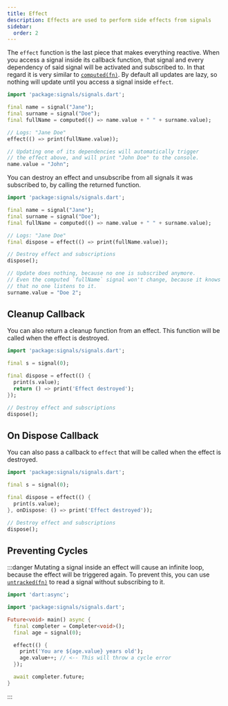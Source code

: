 ```yaml
---
title: Effect
description: Effects are used to perform side effects from signals
sidebar:
  order: 2
---
```


The `effect` function is the last piece that makes everything reactive. When you access a signal inside its callback function, that signal and every dependency of said signal will be activated and subscribed to. In that regard it is very similar to [`computed(fn)`](/core/computed). By default all updates are lazy, so nothing will update until you access a signal inside `effect`.

```dart
import 'package:signals/signals.dart';

final name = signal("Jane");
final surname = signal("Doe");
final fullName = computed(() => name.value + " " + surname.value);

// Logs: "Jane Doe"
effect(() => print(fullName.value));

// Updating one of its dependencies will automatically trigger
// the effect above, and will print "John Doe" to the console.
name.value = "John";
```

You can destroy an effect and unsubscribe from all signals it was subscribed to, by calling the returned function.

```dart
import 'package:signals/signals.dart';

final name = signal("Jane");
final surname = signal("Doe");
final fullName = computed(() => name.value + " " + surname.value);

// Logs: "Jane Doe"
final dispose = effect(() => print(fullName.value));

// Destroy effect and subscriptions
dispose();

// Update does nothing, because no one is subscribed anymore.
// Even the computed `fullName` signal won't change, because it knows
// that no one listens to it.
surname.value = "Doe 2";
```

## Cleanup Callback

You can also return a cleanup function from an effect. This function will be called when the effect is destroyed.

```dart
import 'package:signals/signals.dart';

final s = signal(0);

final dispose = effect(() {
  print(s.value);
  return () => print('Effect destroyed');
});

// Destroy effect and subscriptions
dispose();
```

## On Dispose Callback

You can also pass a callback to `effect` that will be called when the effect is destroyed.

```dart
import 'package:signals/signals.dart';

final s = signal(0);

final dispose = effect(() {
  print(s.value);
}, onDispose: () => print('Effect destroyed'));

// Destroy effect and subscriptions
dispose();
```

## Preventing Cycles

:::danger
Mutating a signal inside an effect will cause an infinite loop, because the effect will be triggered again. To prevent this, you can use [`untracked(fn)`](/core/untracked) to read a signal without subscribing to it.

```dart
import 'dart:async';

import 'package:signals/signals.dart';

Future<void> main() async {
  final completer = Completer<void>();
  final age = signal(0);

  effect(() {
    print('You are ${age.value} years old');
    age.value++; // <-- This will throw a cycle error
  });

  await completer.future;
}
```

:::